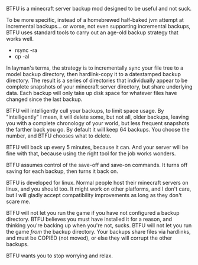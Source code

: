 BTFU is a minecraft server backup mod designed to be useful and not suck.

To be more specific, instead of a homebrewed half-baked jvm attempt at incremental backups... or worse, not even
supporting incremental backups, BTFU uses standard tools to carry out an age-old backup strategy that works well.
- rsync -ra
- cp -al

In layman's terms, the strategy is to incrementally sync your file tree to a model backup directory, then hardlink-copy
it to a datestamped backup directory.  The result is a series of directories that individually appear to be complete
snapshots of your minecraft server directory, but share underlying data.  Each backup will only take up disk space for
whatever files have changed since the last backup.

BTFU will intelligently cull your backups, to limit space usage.  By "intelligently" I mean, it will delete some, but
not all, older backups, leaving you with a complete chronology of your world, but less frequent snapshots the farther
back you go.  By default it will keep 64 backups.  You choose the number, and BTFU chooses what to delete.

BTFU will back up every 5 minutes, because it can.  And your server will be fine with that, because using the right tool
for the job works wonders.

BTFU assumes control of the save-off and save-on commands.  It turns off saving for each backup, then turns it back on.

BTFU is developed for linux.  Normal people host their minecraft servers on linux, and you should too.  It might work on
other platforms, and I don't care, but I will gladly accept compatibility improvements as long as they don't scare me.

BTFU will not let you run the game if you have not configured a backup directory.  BTFU believes you must have installed
it for a reason, and thinking you're backing up when you're not, sucks.  BTFU will not let you run the game *from* the
backup directory.  Your backups share files via hardlinks, and must be COPIED (not moved), or else they will corrupt
the other backups.

BTFU wants you to stop worrying and relax.
